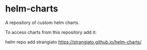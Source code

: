 # helm-charts

A repository of custom helm charts.

To access charts from this repository add it:

helm repo add strangiato https://strangiato.github.io/helm-charts/
